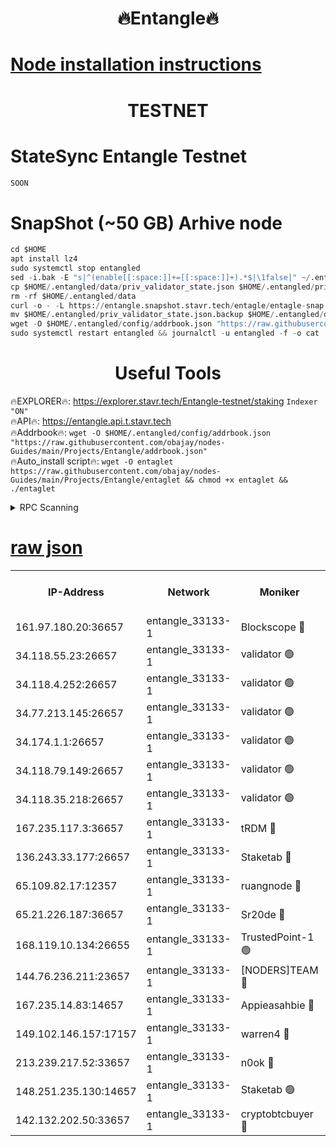 <h1 align="center"> 🔥Entangle🔥</h1>

[Node installation instructions](https://github.com/obajay/nodes-Guides/tree/main/Projects/Entangle)
=

<h1 align="center"> TESTNET</h1>

# StateSync Entangle Testnet
```python
SOON
```
# SnapShot (~50 GB) Arhive node
```python
cd $HOME
apt install lz4
sudo systemctl stop entangled
sed -i.bak -E "s|^(enable[[:space:]]+=[[:space:]]+).*$|\1false|" ~/.entangled/config/config.toml
cp $HOME/.entangled/data/priv_validator_state.json $HOME/.entangled/priv_validator_state.json.backup
rm -rf $HOME/.entangled/data
curl -o - -L https://entangle.snapshot.stavr.tech/entagle/entagle-snap.tar.lz4 | lz4 -c -d - | tar -x -C $HOME/.entangled --strip-components 2
mv $HOME/.entangled/priv_validator_state.json.backup $HOME/.entangled/data/priv_validator_state.json
wget -O $HOME/.entangled/config/addrbook.json "https://raw.githubusercontent.com/obajay/nodes-Guides/main/Projects/Entangle/addrbook.json"
sudo systemctl restart entangled && journalctl -u entangled -f -o cat
```
 <h1 align="center"> Useful Tools</h1>
 
🔥EXPLORER🔥: https://explorer.stavr.tech/Entangle-testnet/staking        `Indexer "ON"` \
🔥API🔥:      https://entangle.api.t.stavr.tech \
🔥Addrbook🔥: ```wget -O $HOME/.entangled/config/addrbook.json "https://raw.githubusercontent.com/obajay/nodes-Guides/main/Projects/Entangle/addrbook.json"``` \
🔥Auto_install script🔥:  `wget -O entaglet https://raw.githubusercontent.com/obajay/nodes-Guides/main/Projects/Entangle/entaglet && chmod +x entaglet && ./entaglet`


<details>
<summary>RPC Scanning</summary>

<h2 align="center"> We scan nodes in real time every 4 hours. And we provide the final result of RPC endpoints.
We cannot influence the operation of these nodes in any way. </h2>


```python
If Voting Power is higher than 0 --> then the Node is a validator of the network and may be subject to attack and be a potential threat to the chain.
```
```python
We marked such validators with a red symbol
```

</details>

[raw json](https://rpc-check.entangt.stavr.tech/entangt/rpc-entangt-result.json)
=


<table><tr><th>IP-Address</th><th>Network</th><th>Moniker</th><th>Latest Block Height</th><th>Earliest Block Height</th><th>Catching Up</th><th>Tx Index</th><th>Voting Power</th><th>Scan Time</th></tr><tr><td>161.97.180.20:36657</td><td>entangle_33133-1</td><td>Blockscope 🔴</td><td>2668226</td><td>1</td><td>False</td><td>off</td><td>309757544522759</td><td>2024-03-16T13:11:40.662610459UTC</td></tr><tr><td>34.118.55.23:26657</td><td>entangle_33133-1</td><td>validator 🟢</td><td>2668227</td><td>1</td><td>False</td><td>on</td><td>0</td><td>2024-03-16T13:11:43.371892108UTC</td></tr><tr><td>34.118.4.252:26657</td><td>entangle_33133-1</td><td>validator 🟢</td><td>2617124</td><td>1</td><td>False</td><td>on</td><td>0</td><td>2024-03-16T13:11:43.690015495UTC</td></tr><tr><td>34.77.213.145:26657</td><td>entangle_33133-1</td><td>validator 🟢</td><td>2668227</td><td>1</td><td>False</td><td>on</td><td>0</td><td>2024-03-16T13:11:45.989509512UTC</td></tr><tr><td>34.174.1.1:26657</td><td>entangle_33133-1</td><td>validator 🟢</td><td>2668227</td><td>1</td><td>False</td><td>on</td><td>0</td><td>2024-03-16T13:11:46.701657980UTC</td></tr><tr><td>34.118.79.149:26657</td><td>entangle_33133-1</td><td>validator 🟢</td><td>2668232</td><td>1</td><td>False</td><td>on</td><td>0</td><td>2024-03-16T13:12:08.336820809UTC</td></tr><tr><td>34.118.35.218:26657</td><td>entangle_33133-1</td><td>validator 🟢</td><td>2622113</td><td>1</td><td>False</td><td>on</td><td>0</td><td>2024-03-16T13:12:13.059520465UTC</td></tr><tr><td>167.235.117.3:36657</td><td>entangle_33133-1</td><td>tRDM 🔴</td><td>2668233</td><td>1</td><td>False</td><td>on</td><td>216776925020225</td><td>2024-03-16T13:12:13.353237921UTC</td></tr><tr><td>136.243.33.177:26657</td><td>entangle_33133-1</td><td>Staketab 🔴</td><td>2668229</td><td>660001</td><td>False</td><td>on</td><td>181133950212536</td><td>2024-03-16T13:11:59.657292965UTC</td></tr><tr><td>65.109.82.17:12357</td><td>entangle_33133-1</td><td>ruangnode 🔴</td><td>2668226</td><td>1312001</td><td>False</td><td>off</td><td>661261205895222</td><td>2024-03-16T13:11:41.002430611UTC</td></tr><tr><td>65.21.226.187:36657</td><td>entangle_33133-1</td><td>Sr20de 🔴</td><td>2668226</td><td>2049001</td><td>False</td><td>off</td><td>29534655065001</td><td>2024-03-16T13:11:38.106026770UTC</td></tr><tr><td>168.119.10.134:26655</td><td>entangle_33133-1</td><td>TrustedPoint-1 🟢</td><td>2668233</td><td>2268001</td><td>False</td><td>off</td><td>0</td><td>2024-03-16T13:12:13.577579547UTC</td></tr><tr><td>144.76.236.211:23657</td><td>entangle_33133-1</td><td>[NODERS]TEAM 🔴</td><td>2668229</td><td>2304001</td><td>False</td><td>off</td><td>26809518609480680</td><td>2024-03-16T13:11:59.449042749UTC</td></tr><tr><td>167.235.14.83:14657</td><td>entangle_33133-1</td><td>Appieasahbie 🔴</td><td>2668233</td><td>2436001</td><td>False</td><td>on</td><td>43265832790044774</td><td>2024-03-16T13:12:12.702311548UTC</td></tr><tr><td>149.102.146.157:17157</td><td>entangle_33133-1</td><td>warren4 🔴</td><td>2668229</td><td>2558001</td><td>False</td><td>on</td><td>505849050783707</td><td>2024-03-16T13:11:57.193923269UTC</td></tr><tr><td>213.239.217.52:33657</td><td>entangle_33133-1</td><td>n0ok 🔴</td><td>2668232</td><td>2568232</td><td>False</td><td>off</td><td>46611081777498279</td><td>2024-03-16T13:12:05.980657419UTC</td></tr><tr><td>148.251.235.130:14657</td><td>entangle_33133-1</td><td>Staketab 🟢</td><td>2668226</td><td>2617001</td><td>False</td><td>off</td><td>0</td><td>2024-03-16T13:11:37.804430791UTC</td></tr><tr><td>142.132.202.50:33657</td><td>entangle_33133-1</td><td>cryptobtcbuyer 🔴</td><td>2668226</td><td>2619001</td><td>False</td><td>off</td><td>38886577247155343</td><td>2024-03-16T13:11:40.376204705UTC</td></tr></table>

